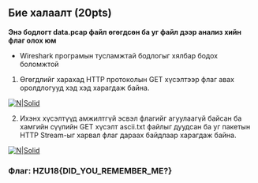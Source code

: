 ## Бие халаалт (20pts)

**Энэ бодлогт data.pcap файл өгөгдсөн ба уг файл дээр анализ хийн флаг олох юм**

- Wireshark програмын тусламжтай бодлогыг хялбар бодох боломжтой

1. Өгөгдлийг харахад HTTP протоколын GET хүсэлтээр флаг авах оролдлогууд хэд хэд харагдаж байна.


[![N|Solid](https://github.com/DCERT-MNDC/HZ-U18/blob/master/include/2.PNG)](https://github.com/DCERT-MNDC/HZ-U18/blob/master/include/2.PNG)

2. Ихэнх хүсэлтүүд амжилтгүй эсвэл флагийг агуулаагүй байсан ба хамгийн сүүлийн GET хүсэлт ascii.txt файлыг дуудсан ба уг пакетын HTTP Stream-ыг харвал флаг дараах байдлаар харагдаж байна.


[![N|Solid](https://github.com/DCERT-MNDC/HZ-U18/blob/master/include/1.PNG)](https://github.com/DCERT-MNDC/HZ-U18/blob/master/include/1.PNG)

### Флаг: HZU18{DID_YOU_REMEMBER_ME?}
